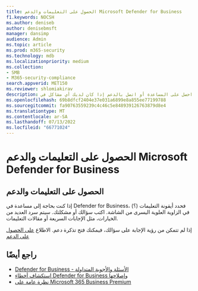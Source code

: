 ```yaml
---
title: الحصول على التعليمات والدعم Microsoft Defender for Business
f1.keywords: NOCSH
ms.author: deniseb
author: denisebmsft
manager: dansimp
audience: Admin
ms.topic: article
ms.prod: m365-security
ms.technology: mdb
ms.localizationpriority: medium
ms.collection:
- SMB
- M365-security-compliance
search.appverid: MET150
ms.reviewer: shlomiakirav
description: احصل على المساعدة أو اتصل بالدعم إذا كان لديك أي مشاكل في Defender for Business.
ms.openlocfilehash: 69b8dfcf2404e37e031a6899e8a855ee77199788
ms.sourcegitcommit: fa90763559239c4c46c5e848939126763879d8e4
ms.translationtype: MT
ms.contentlocale: ar-SA
ms.lasthandoff: 07/13/2022
ms.locfileid: "66771024"
---
```

# <a name="get-help-and-support-for-microsoft-defender-for-business"></a>الحصول على التعليمات والدعم Microsoft Defender for Business

## <a name="get-help-and-support"></a>الحصول على التعليمات والدعم

إذا كنت بحاجة إلى مساعدة في Defender for Business، فحدد أيقونة التعليمات (؟) في الزاوية العلوية اليسرى من الشاشة. اكتب سؤالك أو مشكلتك. سيتم سرد العديد من الخيارات، مثل الإجابات السريعة أو مقالات التعليمات.

إذا لم تتمكن من رؤية الإجابة على سؤالك، فيمكنك فتح تذكرة دعم. الاطلاع [على الحصول على الدعم](../../admin/get-help-support.md)


## <a name="see-also"></a>راجع أيضًا

- [Defender for Business - الأسئلة والأجوبة المتداولة](mdb-faq.yml)
- [استكشاف أخطاء Defender for Business وإصلاحها](mdb-troubleshooting.yml) 
- [نظرة عامة على Microsoft 365 Business Premium](../../business-premium/index.md)